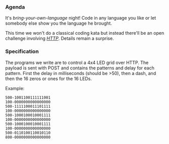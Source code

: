 ### Agenda ###

It's *bring-your-own-language* night! Code in any language you like or let somebody else show you the language he brought.

This time we won't do a classical coding kata but instead there'll be an open challenge involving *[HTTP]*. 
Details remain a surprise.

[HTTP]: http://en.wikipedia.org/wiki/Hypertext_Transfer_Protocol

### Specification ###

The programs we write are to control a 4x4 LED grid over HTTP. The payload is sent with POST and contains the patterns and delay for each pattern. First the delay in milliseconds (should be >50), then a dash, and then the 16 zeros or ones for the 16 LEDs.

Example:

    500-1001100111111001
    100-0000000000000000
    500-1111100011101111
    100-0000000000000000
    500-1000100010001111
    100-0000000000000000
    500-1000100010001111
    100-0000000000000000
    500-0110100110010110
    800-0000000000000000

